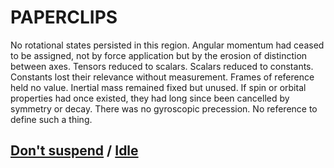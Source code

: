 # PAPERCLIPS

No rotational states persisted in this region. Angular momentum had ceased to be assigned, not by force application but by the erosion of distinction between axes. Tensors reduced to scalars. Scalars reduced to constants. Constants lost their relevance without measurement. Frames of reference held no value. Inertial mass remained fixed but unused. If spin or orbital properties had once existed, they had long since been cancelled by symmetry or decay. There was no gyroscopic precession. No reference to define such a thing.

## [Don't suspend](page-c04c292a05d11122) / [Idle](page-9e43938516107c41)
